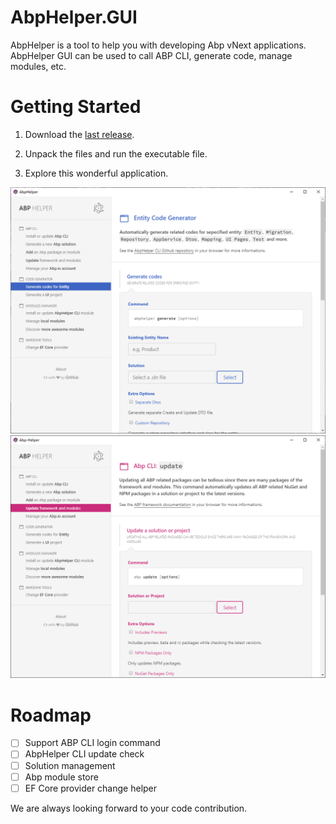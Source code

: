# AbpHelper.GUI

AbpHelper is a tool to help you with developing Abp vNext applications. AbpHelper GUI can be used to call ABP CLI, generate code, manage modules, etc.

# Getting Started

1. Download the [last release](https://github.com/EasyAbp/AbpHelper.GUI/releases).

1. Unpack the files and run the executable file.

1. Explore this wonderful application.

![preview 1](doc/images/preview1.png)
![preview 2](doc/images/preview2.png)

# Roadmap

- [ ] Support ABP CLI login command
- [ ] AbpHelper CLI update check
- [ ] Solution management
- [ ] Abp module store
- [ ] EF Core provider change helper

We are always looking forward to your code contribution.